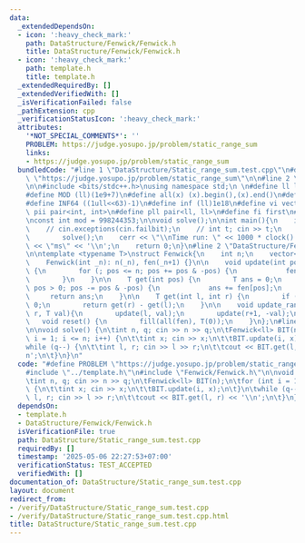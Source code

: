 ```yaml
---
data:
  _extendedDependsOn:
  - icon: ':heavy_check_mark:'
    path: DataStructure/Fenwick/Fenwick.h
    title: DataStructure/Fenwick/Fenwick.h
  - icon: ':heavy_check_mark:'
    path: template.h
    title: template.h
  _extendedRequiredBy: []
  _extendedVerifiedWith: []
  _isVerificationFailed: false
  _pathExtension: cpp
  _verificationStatusIcon: ':heavy_check_mark:'
  attributes:
    '*NOT_SPECIAL_COMMENTS*': ''
    PROBLEM: https://judge.yosupo.jp/problem/static_range_sum
    links:
    - https://judge.yosupo.jp/problem/static_range_sum
  bundledCode: "#line 1 \"DataStructure/Static_range_sum.test.cpp\"\n#define PROBLEM\
    \ \"https://judge.yosupo.jp/problem/static_range_sum\"\n\n#line 2 \"template.h\"\
    \n\n#include <bits/stdc++.h>\nusing namespace std;\n \n#define ll long long\n\
    #define MOD (ll)(1e9+7)\n#define all(x) (x).begin(),(x).end()\n#define INF32 ((1ull<<31)-1)\n\
    #define INF64 ((1ull<<63)-1)\n#define inf (ll)1e18\n#define vi vector<int>\n#define\
    \ pii pair<int, int>\n#define pll pair<ll, ll>\n#define fi first\n#define se second\n\
    \nconst int mod = 998244353;\n\nvoid solve();\n\nint main(){\n    ios_base::sync_with_stdio(false);cin.tie(NULL);\n\
    \    // cin.exceptions(cin.failbit);\n    // int t; cin >> t;\n    // while(t--)\n\
    \        solve();\n    cerr << \"\\nTime run: \" << 1000 * clock() / CLOCKS_PER_SEC\
    \ << \"ms\" << '\\n';\n    return 0;\n}\n#line 2 \"DataStructure/Fenwick/Fenwick.h\"\
    \n\ntemplate <typename T>\nstruct Fenwick{\n    int n;\n    vector<T> fen;\n\n\
    \    Fenwick(int _n): n(_n), fen(_n+1) {}\n\n    void update(int pos, int val)\
    \ {\n        for (; pos <= n; pos += pos & -pos) {\n            fen[pos] += val;\n\
    \        }\n    }\n\n    T get(int pos) {\n        T ans = 0;\n        for (;\
    \ pos > 0; pos -= pos & -pos) {\n            ans += fen[pos];\n        }\n   \
    \     return ans;\n    }\n\n    T get(int l, int r) {\n        if (l == r) return\
    \ 0;\n        return get(r) - get(l);\n    }\n\n    void update_range(int l, int\
    \ r, T val){\n        update(l, val);\n        update(r+1, -val);\n    }\n\n \
    \   void reset() {\n        fill(all(fen), T(0));\n    }\n};\n#line 5 \"DataStructure/Static_range_sum.test.cpp\"\
    \n\nvoid solve() {\n\tint n, q; cin >> n >> q;\n\tFenwick<ll> BIT(n);\n\tfor (int\
    \ i = 1; i <= n; i++) {\n\t\tint x; cin >> x;\n\t\tBIT.update(i, x);\n\t}\n\t\
    while (q--) {\n\t\tint l, r; cin >> l >> r;\n\t\tcout << BIT.get(l, r) << '\\\
    n';\n\t}\n}\n"
  code: "#define PROBLEM \"https://judge.yosupo.jp/problem/static_range_sum\"\n\n\
    #include \"../template.h\"\n#include \"Fenwick/Fenwick.h\"\n\nvoid solve() {\n\
    \tint n, q; cin >> n >> q;\n\tFenwick<ll> BIT(n);\n\tfor (int i = 1; i <= n; i++)\
    \ {\n\t\tint x; cin >> x;\n\t\tBIT.update(i, x);\n\t}\n\twhile (q--) {\n\t\tint\
    \ l, r; cin >> l >> r;\n\t\tcout << BIT.get(l, r) << '\\n';\n\t}\n}"
  dependsOn:
  - template.h
  - DataStructure/Fenwick/Fenwick.h
  isVerificationFile: true
  path: DataStructure/Static_range_sum.test.cpp
  requiredBy: []
  timestamp: '2025-05-06 22:27:53+07:00'
  verificationStatus: TEST_ACCEPTED
  verifiedWith: []
documentation_of: DataStructure/Static_range_sum.test.cpp
layout: document
redirect_from:
- /verify/DataStructure/Static_range_sum.test.cpp
- /verify/DataStructure/Static_range_sum.test.cpp.html
title: DataStructure/Static_range_sum.test.cpp
---
```

